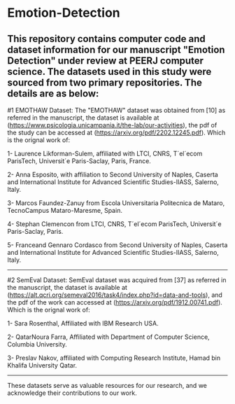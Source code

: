 # Emotion-Detection
This repository contains computer code and dataset information for our manuscript "Emotion Detection" under review at PEERJ computer science. 
The datasets used in this study were sourced from two primary repositories. The details are as below:
-------------------------------------------------------------------------------------------------------------------

#1 EMOTHAW Dataset: 
The "EMOTHAW" dataset was obtained from [10] as referred in the manuscript, the dataset is available at (https://www.psicologia.unicampania.it/the-lab/our-activities),
the pdf of the study can be accessed at (https://arxiv.org/pdf/2202.12245.pdf). Which is the orignal work of: 

1- Laurence Likforman-Sulem, affiliated with LTCI, CNRS, T´el´ecom ParisTech, Universit´e Paris-Saclay, Paris, France.

2- Anna Esposito, with affiliation to Second University of Naples, Caserta and International Institute for Advanced Scientific Studies-IIASS, Salerno, Italy. 

3- Marcos Faundez-Zanuy from Escola Universitaria Politecnica de Mataro, TecnoCampus Mataro-Maresme, Spain.

4- Stephan Clemencon from  LTCI, CNRS, T´el´ecom ParisTech, Universit´e Paris-Saclay, Paris.

5- Franceand Gennaro Cordasco from Second University of Naples, Caserta and International Institute for Advanced Scientific Studies-IIASS, Salerno, Italy.

--------------------------------------------------------------------------------------------------------------------

#2 SemEval Dataset:   SemEval dataset was acquired from [37] as referred in the manuscript, the dataset is available at (https://alt.qcri.org/semeval2016/task4/index.php?id=data-and-tools), and the pdf of the work can accessed at (https://arxiv.org/pdf/1912.00741.pdf). Which is the orignal work of: 

1- Sara Rosenthal, Affiliated with IBM Research USA.

2- QatarNoura Farra, Affiliated with Department of Computer Science, Columbia University.

3- Preslav Nakov, affiliated with Computing Research Institute, Hamad bin Khalifa University Qatar.

---------------------------------------------------------------------------------------------------------------------
These datasets serve as valuable resources for our research, and we acknowledge their contributions to our work. 
 
